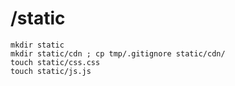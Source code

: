 # /static

```shell
mkdir static
mkdir static/cdn ; cp tmp/.gitignore static/cdn/
touch static/css.css
touch static/js.js
```
